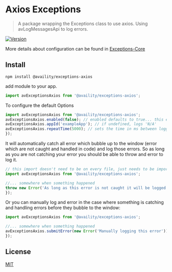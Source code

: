 # Axios Exceptions

> A package wrapping the Exceptions class to use axios. Using avLogMessagesApi to log errors.

[![Version](https://img.shields.io/npm/v/@availity/exceptions-axios.svg?style=for-the-badge)](https://www.npmjs.com/package/@availity/exceptions-axios)

More details about configuration can be found in [Exceptions-Core](../exceptions-core)

## Install
`npm install @availity/exceptions-axios`

add module to your app.

```javascript
import avExceptionsAxios from '@availity/exceptions-axios';
```

To configure the default Options

```javascript
import avExceptionsAxios from '@availity/exceptions-axios';
avExceptionsAxios.enabled(false); // enabled defaults to true... this example would disable it
avExceptionsAxios.appId('exampleApp'); // if undefined, logs 'N/A'
avExceptionsAxios.repeatTime(5000); // sets the time in ms between logging calls for the same error message. (default 5 seconds)
});
```

It will automatically catch all error which bubble up to the window (error which are not caught and handled in code) and log those errors. So as long as you are not catching your error you should be able to throw and error to log it.

```javascript
// this import doesn't need to be on every file, just needs to be imported once somewhere like the main index.js or App.js
import avExceptionsAxios from '@availity/exceptions-axios';

//... somewhere when something happened
throw new Error('As long as this error is not caught it will be logged');
});
```

Or you can manually log and error in the case where something is catching and handling errors before they bubble to the window:

```javascript
import avExceptionsAxios from '@availity/exceptions-axios';

//... somewhere when something happened
avExceptionsAxios.submitError(new Error('Manually logging this error'));
});
```

## License
[MIT](../../LICENSE)
